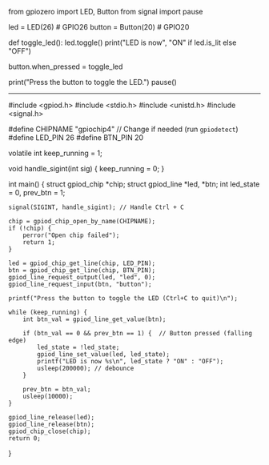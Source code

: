 from gpiozero import LED, Button
from signal import pause

led = LED(26)        # GPIO26
button = Button(20)  # GPIO20

def toggle_led():
    led.toggle()
    print("LED is now", "ON" if led.is_lit else "OFF")

button.when_pressed = toggle_led

print("Press the button to toggle the LED.")
pause()


--------------------------------------------------------------------

#include <gpiod.h>
#include <stdio.h>
#include <unistd.h>
#include <signal.h>

#define CHIPNAME "gpiochip4"   // Change if needed (run `gpiodetect`)
#define LED_PIN 26
#define BTN_PIN 20

volatile int keep_running = 1;

void handle_sigint(int sig) {
    keep_running = 0;
}

int main() {
    struct gpiod_chip *chip;
    struct gpiod_line *led, *btn;
    int led_state = 0, prev_btn = 1;

    signal(SIGINT, handle_sigint); // Handle Ctrl + C

    chip = gpiod_chip_open_by_name(CHIPNAME);
    if (!chip) {
        perror("Open chip failed");
        return 1;
    }

    led = gpiod_chip_get_line(chip, LED_PIN);
    btn = gpiod_chip_get_line(chip, BTN_PIN);
    gpiod_line_request_output(led, "led", 0);
    gpiod_line_request_input(btn, "button");

    printf("Press the button to toggle the LED (Ctrl+C to quit)\n");

    while (keep_running) {
        int btn_val = gpiod_line_get_value(btn);

        if (btn_val == 0 && prev_btn == 1) {  // Button pressed (falling edge)
            led_state = !led_state;
            gpiod_line_set_value(led, led_state);
            printf("LED is now %s\n", led_state ? "ON" : "OFF");
            usleep(200000); // debounce
        }

        prev_btn = btn_val;
        usleep(10000);
    }

    gpiod_line_release(led);
    gpiod_line_release(btn);
    gpiod_chip_close(chip);
    return 0;
}
